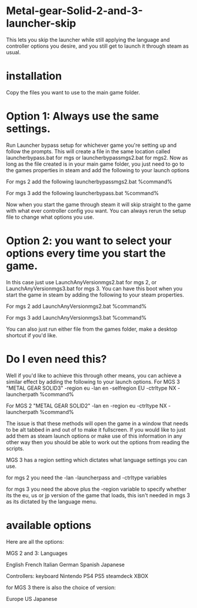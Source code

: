 # Metal-gear-Solid-2-and-3-launcher-skip
This lets you skip the launcher while still applying the language and controller options you desire, and you still get to launch it through steam as usual.


# installation
Copy the files you want to use to the main game folder.

# Option 1: Always use the same settings.
Run Launcher bypass setup for whichever game you're setting up and follow the prompts.
This will create a file in the same location called launcherbypass.bat for mgs or launcherbypassmgs2.bat for mgs2.
Now as long as the file created is in your main game folder, you just need to go to the games properties in steam and add the following to your launch options

For mgs 2 add the following
launcherbypassmgs2.bat %command%

For mgs 3 add the following
launcherbypass.bat %command%

Now when you start the game through steam it will skip straight to the game with what ever controller config you want. You can always rerun the setup file to change what options you use.



# Option 2: you want to select your options every time you start the game.
In this case just use LaunchAnyVersionmgs2.bat for mgs 2, or LaunchAnyVersionmgs3.bat for mgs 3.
You can have this boot when you start the game in steam by adding the following to your steam properties.

For mgs 2 add
LaunchAnyVersionmgs2.bat %command%

For mgs 3 add
LaunchAnyVersionmgs3.bat %command%





You can also just run either file from the games folder, make a desktop shortcut if you'd like.



# Do I even need this?
Well if you'd like to achieve this through other means, you can achieve a similar effect by adding the following to your launch options.
For MGS 3
"METAL GEAR SOLID3" -region eu -lan en -selfregion EU -ctrltype NX -launcherpath %command%

For MGS 2
"METAL GEAR SOLID2" -lan en -region eu -ctrltype NX -launcherpath %command%

The issue is that these methods will open the game in a window that needs to be alt tabbed in and out of to make it fullscreen.
If you would like to just add them as steam launch options or make use of this information in any other way then you should be able to work out the options from reading the scripts.

MGS 3 has a region setting which dictates what language settings you can use.

for mgs 2 you need the -lan -launcherpass and -ctrltype variables

for mgs 3 you need the above plus the -region variable to specify whether its the eu, us or jp version of the game that loads, this isn't needed in mgs 3 as its dictated by the language menu.




# available options
Here are all the options:

MGS 2 and 3:
Languages

English
French
Italian
German
Spanish
Japanese

Controllers:
keyboard
Nintendo
PS4
PS5
steamdeck
XBOX

for MGS 3 there is also the choice of version:

Europe
US
Japanese
